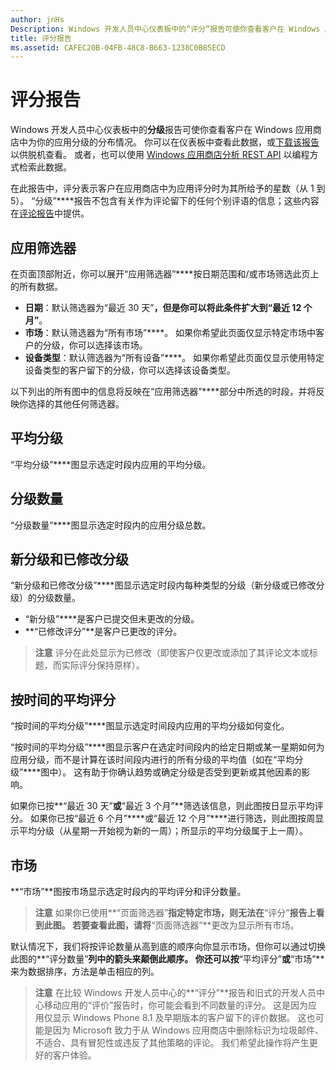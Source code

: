 ```yaml
---
author: jnHs
Description: Windows 开发人员中心仪表板中的“评分”报告可使你查看客户在 Windows 应用商店中为你的应用评分的分布情况。
title: 评分报告
ms.assetid: CAFEC20B-04FB-48C8-B663-1238C0B85ECD
---
```


# 评分报告


Windows 开发人员中心仪表板中的**分级**报告可使你查看客户在 Windows 应用商店中为你的应用分级的分布情况。 你可以在仪表板中查看此数据，或[下载该报告](download-analytic-reports.md)以供脱机查看。 或者，也可以使用 [Windows 应用商店分析 REST API](../monetize/access-analytics-data-using-windows-store-services.md) 以编程方式检索此数据。

在此报告中，评分表示客户在应用商店中为应用评分时为其所给予的星数（从 1 到 5）。 “分级”****报告不包含有关作为评论留下的任何个别评语的信息；这些内容在[评论报告](reviews-report.md)中提供。

## 应用筛选器


在页面顶部附近，你可以展开“应用筛选器”****按日期范围和/或市场筛选此页上的所有数据。

-   **日期**：默认筛选器为“最近 30 天”****，但是你可以将此条件扩大到“最近 12 个月”****。
-   **市场**：默认筛选器为“所有市场”****。 如果你希望此页面仅显示特定市场中客户的分级，你可以选择该市场。
-   **设备类型**：默认筛选器为“所有设备”****。 如果你希望此页面仅显示使用特定设备类型的客户留下的分级，你可以选择该设备类型。

以下列出的所有图中的信息将反映在“应用筛选器”****部分中所选的时段，并将反映你选择的其他任何筛选器。

## 平均分级


“平均分级”****图显示选定时段内应用的平均分级。

## 分级数量


“分级数量”****图显示选定时段内的应用分级总数。

## 新分级和已修改分级


“新分级和已修改分级”****图显示选定时段内每种类型的分级（新分级或已修改分级）的分级数量。

-   “新分级”****是客户已提交但未更改的分级。
-   **“已修改评分”**是客户已更改的评分。

>**注意** 评分在此处显示为已修改（即使客户仅更改或添加了其评论文本或标题，而实际评分保持原样）。

## 按时间的平均评分


“按时间的平均分级”****图显示选定时间段内应用的平均分级如何变化。

“按时间的平均分级”****图显示客户在选定时间段内的给定日期或某一星期如何为应用分级，而不是计算在该时间段内进行的所有分级的平均值（如在“平均分级”****图中）。 这有助于你确认趋势或确定分级是否受到更新或其他因素的影响。

如果你已按**“最近 30 天”**或**“最近 3 个月”**筛选该信息，则此图按日显示平均评分。 如果你已按“最近 6 个月”****或“最近 12 个月”****进行筛选，则此图按周显示平均分级（从星期一开始视为新的一周）；所显示的平均分级属于上一周）。

## 市场


**“市场”**图按市场显示选定时段内的平均评分和评分数量。

> **注意** 如果你已使用**“页面筛选器”**指定特定市场，则无法在**“评分”**报告上看到此图。 若要查看此图，请将**“页面筛选器”**更改为显示所有市场。

默认情况下，我们将按评论数量从高到底的顺序向你显示市场，但你可以通过切换此图的**“评分数量”**列中的箭头来颠倒此顺序。 你还可以按**“平均评分”**或**“市场”**来为数据排序，方法是单击相应的列。

> **注意** 在比较 Windows 开发人员中心的**“评分”**报告和旧式的开发人员中心移动应用的“评价”报告时，你可能会看到不同数量的评分。 这是因为应用仅显示 Windows Phone 8.1 及早期版本的客户留下的评价数据。 这也可能是因为 Microsoft 致力于从 Windows 应用商店中删除标识为垃圾邮件、不适合、具有冒犯性或违反了其他策略的评论。 我们希望此操作将产生更好的客户体验。

 

 


<!--HONumber=May16_HO2-->


